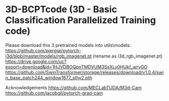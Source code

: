 # 3D-BCPTcode (3D - Basic Classification Parallelized Training code)
Please download this 3 pretrained models into utils\models: \
https://github.com/piergiaj/pytorch-i3d/blob/master/models/rgb_imagenet.pt (rename as i3d_rgb_imagenet.pt) \
https://drive.google.com/uc?export=download&id=1HJVDBOQpnTMDVUM3SsXLy0HUkf_wryGO \
https://github.com/SwinTransformer/storage/releases/download/v1.0.4/swin_base_patch244_window1677_sthv2.pth

Acknowledgements
https://github.com/MECLabTUDA/M3d-Cam
https://github.com/jacobgil/pytorch-grad-cam

